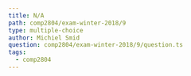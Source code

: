 ```yaml
---
title: N/A
path: comp2804/exam-winter-2018/9
type: multiple-choice
author: Michiel Smid
question: comp2804/exam-winter-2018/9/question.ts
tags:
  - comp2804
---
```

